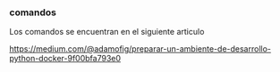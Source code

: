 

### comandos
Los comandos se encuentran en el siguiente articulo 

https://medium.com/@adamofig/preparar-un-ambiente-de-desarrollo-python-docker-9f00bfa793e0 

